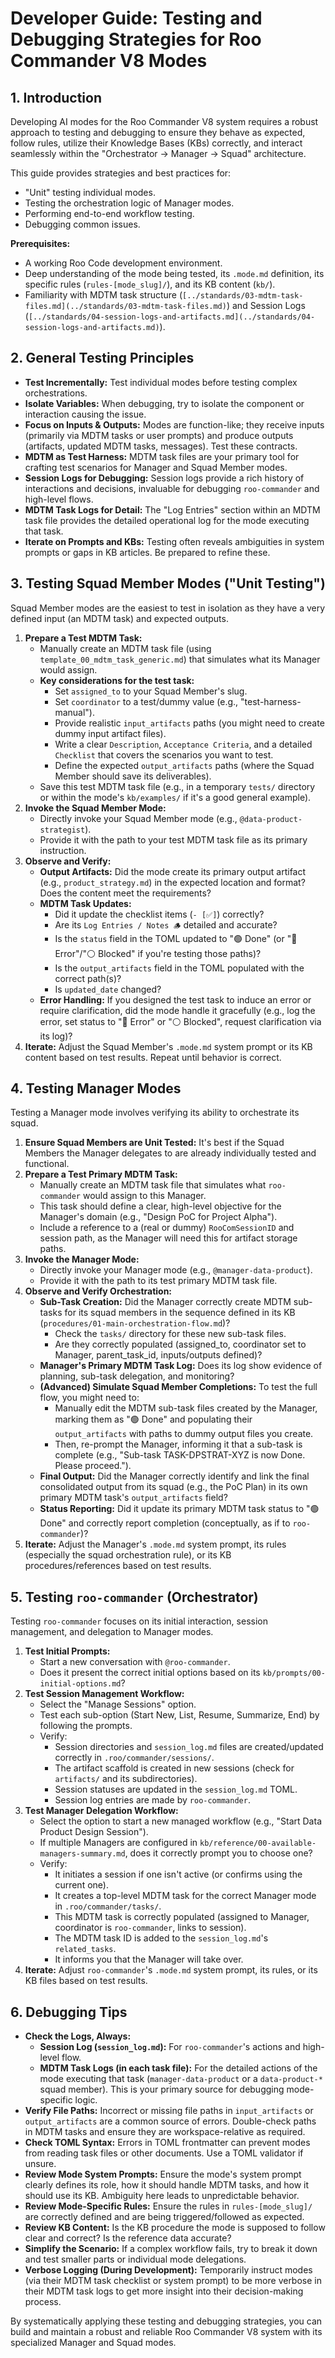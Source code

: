 # Developer Guide: Testing and Debugging Strategies for Roo Commander V8 Modes

## 1. Introduction

Developing AI modes for the Roo Commander V8 system requires a robust approach to testing and debugging to ensure they behave as expected, follow rules, utilize their Knowledge Bases (KBs) correctly, and interact seamlessly within the "Orchestrator -> Manager -> Squad" architecture.

This guide provides strategies and best practices for:
*   "Unit" testing individual modes.
*   Testing the orchestration logic of Manager modes.
*   Performing end-to-end workflow testing.
*   Debugging common issues.

**Prerequisites:**
*   A working Roo Code development environment.
*   Deep understanding of the mode being tested, its `.mode.md` definition, its specific rules (`rules-[mode_slug]/`), and its KB content (`kb/`).
*   Familiarity with MDTM task structure (`[../standards/03-mdtm-task-files.md](../standards/03-mdtm-task-files.md)`) and Session Logs (`[../standards/04-session-logs-and-artifacts.md](../standards/04-session-logs-and-artifacts.md)`).

## 2. General Testing Principles

*   **Test Incrementally:** Test individual modes before testing complex orchestrations.
*   **Isolate Variables:** When debugging, try to isolate the component or interaction causing the issue.
*   **Focus on Inputs & Outputs:** Modes are function-like; they receive inputs (primarily via MDTM tasks or user prompts) and produce outputs (artifacts, updated MDTM tasks, messages). Test these contracts.
*   **MDTM as Test Harness:** MDTM task files are your primary tool for crafting test scenarios for Manager and Squad Member modes.
*   **Session Logs for Debugging:** Session logs provide a rich history of interactions and decisions, invaluable for debugging `roo-commander` and high-level flows.
*   **MDTM Task Logs for Detail:** The "Log Entries" section within an MDTM task file provides the detailed operational log for the mode executing that task.
*   **Iterate on Prompts and KBs:** Testing often reveals ambiguities in system prompts or gaps in KB articles. Be prepared to refine these.

## 3. Testing Squad Member Modes ("Unit Testing")

Squad Member modes are the easiest to test in isolation as they have a very defined input (an MDTM task) and expected outputs.

1.  **Prepare a Test MDTM Task:**
    *   Manually create an MDTM task file (using `template_00_mdtm_task_generic.md`) that simulates what its Manager would assign.
    *   **Key considerations for the test task:**
        *   Set `assigned_to` to your Squad Member's slug.
        *   Set `coordinator` to a test/dummy value (e.g., "test-harness-manual").
        *   Provide realistic `input_artifacts` paths (you might need to create dummy input artifact files).
        *   Write a clear `Description`, `Acceptance Criteria`, and a detailed `Checklist` that covers the scenarios you want to test.
        *   Define the expected `output_artifacts` paths (where the Squad Member should save its deliverables).
    *   Save this test MDTM task file (e.g., in a temporary `tests/` directory or within the mode's `kb/examples/` if it's a good general example).
2.  **Invoke the Squad Member Mode:**
    *   Directly invoke your Squad Member mode (e.g., `@data-product-strategist`).
    *   Provide it with the path to your test MDTM task file as its primary instruction.
3.  **Observe and Verify:**
    *   **Output Artifacts:** Did the mode create its primary output artifact (e.g., `product_strategy.md`) in the expected location and format? Does the content meet the requirements?
    *   **MDTM Task Updates:**
        *   Did it update the checklist items (`- [✅]`) correctly?
        *   Are its `Log Entries / Notes 🪵` detailed and accurate?
        *   Is the `status` field in the TOML updated to "🟢 Done" (or "🔴 Error"/"⚪ Blocked" if you're testing those paths)?
        *   Is the `output_artifacts` field in the TOML populated with the correct path(s)?
        *   Is `updated_date` changed?
    *   **Error Handling:** If you designed the test task to induce an error or require clarification, did the mode handle it gracefully (e.g., log the error, set status to "🔴 Error" or "⚪ Blocked", request clarification via its log)?
4.  **Iterate:** Adjust the Squad Member's `.mode.md` system prompt or its KB content based on test results. Repeat until behavior is correct.

## 4. Testing Manager Modes

Testing a Manager mode involves verifying its ability to orchestrate its squad.

1.  **Ensure Squad Members are Unit Tested:** It's best if the Squad Members the Manager delegates to are already individually tested and functional.
2.  **Prepare a Test Primary MDTM Task:**
    *   Manually create an MDTM task file that simulates what `roo-commander` would assign to this Manager.
    *   This task should define a clear, high-level objective for the Manager's domain (e.g., "Design PoC for Project Alpha").
    *   Include a reference to a (real or dummy) `RooComSessionID` and session path, as the Manager will need this for artifact storage paths.
3.  **Invoke the Manager Mode:**
    *   Directly invoke your Manager mode (e.g., `@manager-data-product`).
    *   Provide it with the path to its test primary MDTM task file.
4.  **Observe and Verify Orchestration:**
    *   **Sub-Task Creation:** Did the Manager correctly create MDTM sub-tasks for its squad members in the sequence defined in its KB (`procedures/01-main-orchestration-flow.md`)?
        *   Check the `tasks/` directory for these new sub-task files.
        *   Are they correctly populated (assigned_to, coordinator set to Manager, parent_task_id, inputs/outputs defined)?
    *   **Manager's Primary MDTM Task Log:** Does its log show evidence of planning, sub-task delegation, and monitoring?
    *   **(Advanced) Simulate Squad Member Completions:** To test the full flow, you might need to:
        *   Manually edit the MDTM sub-task files created by the Manager, marking them as "🟢 Done" and populating their `output_artifacts` with paths to dummy output files you create.
        *   Then, re-prompt the Manager, informing it that a sub-task is complete (e.g., "Sub-task TASK-DPSTRAT-XYZ is now Done. Please proceed.").
    *   **Final Output:** Did the Manager correctly identify and link the final consolidated output from its squad (e.g., the PoC Plan) in its own primary MDTM task's `output_artifacts` field?
    *   **Status Reporting:** Did it update its primary MDTM task status to "🟢 Done" and correctly report completion (conceptually, as if to `roo-commander`)?
5.  **Iterate:** Adjust the Manager's `.mode.md` system prompt, its rules (especially the squad orchestration rule), or its KB procedures/references based on test results.

## 5. Testing `roo-commander` (Orchestrator)

Testing `roo-commander` focuses on its initial interaction, session management, and delegation to Manager modes.

1.  **Test Initial Prompts:**
    *   Start a new conversation with `@roo-commander`.
    *   Does it present the correct initial options based on its `kb/prompts/00-initial-options.md`?
2.  **Test Session Management Workflow:**
    *   Select the "Manage Sessions" option.
    *   Test each sub-option (Start New, List, Resume, Summarize, End) by following the prompts.
    *   Verify:
        *   Session directories and `session_log.md` files are created/updated correctly in `.roo/commander/sessions/`.
        *   The artifact scaffold is created in new sessions (check for `artifacts/` and its subdirectories).
        *   Session statuses are updated in the `session_log.md` TOML.
        *   Session log entries are made by `roo-commander`.
3.  **Test Manager Delegation Workflow:**
    *   Select the option to start a new managed workflow (e.g., "Start Data Product Design Session").
    *   If multiple Managers are configured in `kb/reference/00-available-managers-summary.md`, does it correctly prompt you to choose one?
    *   Verify:
        *   It initiates a session if one isn't active (or confirms using the current one).
        *   It creates a top-level MDTM task for the correct Manager mode in `.roo/commander/tasks/`.
        *   This MDTM task is correctly populated (assigned to Manager, coordinator is `roo-commander`, links to session).
        *   The MDTM task ID is added to the `session_log.md`'s `related_tasks`.
        *   It informs you that the Manager will take over.
4.  **Iterate:** Adjust `roo-commander`'s `.mode.md` system prompt, its rules, or its KB files based on test results.

## 6. Debugging Tips

*   **Check the Logs, Always:**
    *   **Session Log (`session_log.md`):** For `roo-commander`'s actions and high-level flow.
    *   **MDTM Task Logs (in each task file):** For the detailed actions of the mode executing that task (`manager-data-product` or a `data-product-*` squad member). This is your primary source for debugging mode-specific logic.
*   **Verify File Paths:** Incorrect or missing file paths in `input_artifacts` or `output_artifacts` are a common source of errors. Double-check paths in MDTM tasks and ensure they are workspace-relative as required.
*   **Check TOML Syntax:** Errors in TOML frontmatter can prevent modes from reading task files or other documents. Use a TOML validator if unsure.
*   **Review Mode System Prompts:** Ensure the mode's system prompt clearly defines its role, how it should handle MDTM tasks, and how it should use its KB. Ambiguity here leads to unpredictable behavior.
*   **Review Mode-Specific Rules:** Ensure the rules in `rules-[mode_slug]/` are correctly defined and are being triggered/followed as expected.
*   **Review KB Content:** Is the KB procedure the mode is supposed to follow clear and correct? Is the reference data accurate?
*   **Simplify the Scenario:** If a complex workflow fails, try to break it down and test smaller parts or individual mode delegations.
*   **Verbose Logging (During Development):** Temporarily instruct modes (via their MDTM task checklist or system prompt) to be more verbose in their MDTM task logs to get more insight into their decision-making process.

By systematically applying these testing and debugging strategies, you can build and maintain a robust and reliable Roo Commander V8 system with its specialized Manager and Squad modes.